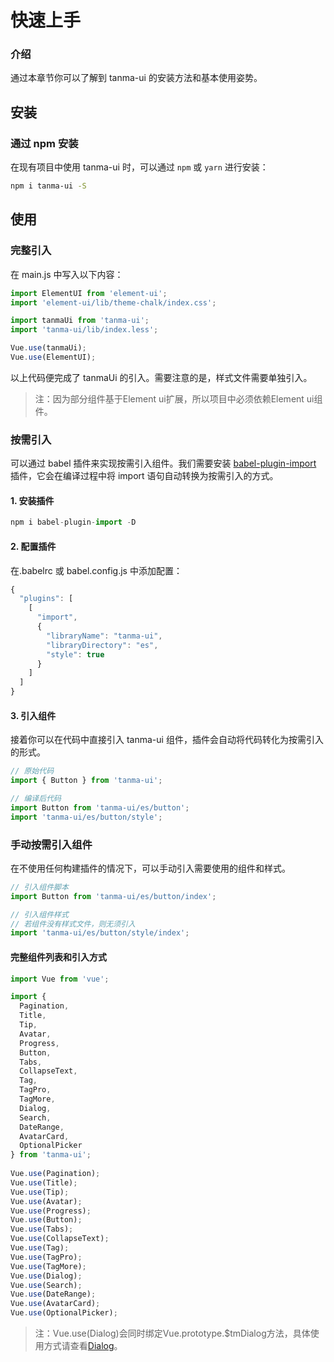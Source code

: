 # 快速上手

### 介绍

通过本章节你可以了解到 tanma-ui 的安装方法和基本使用姿势。

## 安装

### 通过 npm 安装

在现有项目中使用 tanma-ui 时，可以通过 `npm` 或 `yarn` 进行安装：

```bash
npm i tanma-ui -S
```

## 使用

### 完整引入

在 main.js 中写入以下内容：

```js
import ElementUI from 'element-ui';
import 'element-ui/lib/theme-chalk/index.css';

import tanmaUi from 'tanma-ui';
import 'tanma-ui/lib/index.less';

Vue.use(tanmaUi);
Vue.use(ElementUI);

```

以上代码便完成了 tanmaUi 的引入。需要注意的是，样式文件需要单独引入。

> 注：因为部分组件基于Element ui扩展，所以项目中必须依赖Element ui组件。

### 按需引入

可以通过 babel 插件来实现按需引入组件。我们需要安装 [babel-plugin-import](https://github.com/umijs/babel-plugin-import) 插件，它会在编译过程中将 import 语句自动转换为按需引入的方式。

#### 1. 安装插件

```js
npm i babel-plugin-import -D
```

#### 2. 配置插件

在.babelrc 或 babel.config.js 中添加配置：

```js
{
  "plugins": [
    [
      "import",
      {
        "libraryName": "tanma-ui",
        "libraryDirectory": "es",
        "style": true
      }
    ]
  ]
}
```

#### 3. 引入组件

接着你可以在代码中直接引入 tanma-ui 组件，插件会自动将代码转化为按需引入的形式。

```js
// 原始代码
import { Button } from 'tanma-ui';

// 编译后代码
import Button from 'tanma-ui/es/button';
import 'tanma-ui/es/button/style';
```

### 手动按需引入组件

在不使用任何构建插件的情况下，可以手动引入需要使用的组件和样式。

```js
// 引入组件脚本
import Button from 'tanma-ui/es/button/index';

// 引入组件样式
// 若组件没有样式文件，则无须引入
import 'tanma-ui/es/button/style/index';
```

#### 完整组件列表和引入方式

```js
import Vue from 'vue';

import { 
  Pagination,
  Title,
  Tip,
  Avatar,
  Progress,
  Button,
  Tabs,
  CollapseText,
  Tag,
  TagPro,
  TagMore,
  Dialog,
  Search,
  DateRange,
  AvatarCard,
  OptionalPicker
} from 'tanma-ui';
  
Vue.use(Pagination);
Vue.use(Title);
Vue.use(Tip);
Vue.use(Avatar);
Vue.use(Progress);
Vue.use(Button);
Vue.use(Tabs);
Vue.use(CollapseText);
Vue.use(Tag);
Vue.use(TagPro);
Vue.use(TagMore);
Vue.use(Dialog);
Vue.use(Search);
Vue.use(DateRange);
Vue.use(AvatarCard);
Vue.use(OptionalPicker);
```
> 注：Vue.use(Dialog)会同时绑定Vue.prototype.$tmDialog方法，具体使用方式请查看[Dialog](#/dialog#shi-li-hua-shi-yong-fang-fa)。